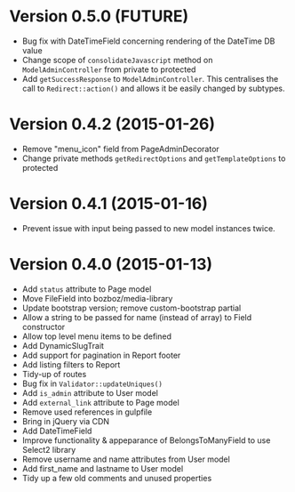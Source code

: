 # Version 0.5.0 (FUTURE)

-   Bug fix with DateTimeField concerning rendering of the DateTime DB value
-   Change scope of `consolidateJavascript` method on `ModelAdminController` from
    private to protected
-   Add `getSuccessResponse` to `ModelAdminController`. This centralises the call
    to `Redirect::action()` and allows it be easily changed by subtypes.


# Version 0.4.2 (2015-01-26)

-   Remove "menu_icon" field from PageAdminDecorator
-   Change private methods `getRedirectOptions` and `getTemplateOptions` to protected


# Version 0.4.1 (2015-01-16)

-   Prevent issue with input being passed to new model instances twice.


# Version 0.4.0 (2015-01-13)

-	Add `status` attribute to Page model
-	Move FileField into bozboz/media-library
-	Update bootstrap version; remove custom-bootstrap partial
-	Allow a string to be passed for name (instead of array) to Field constructor
-	Allow top level menu items to be defined
-	Add DynamicSlugTrait
-	Add support for pagination in Report footer
-	Add listing filters to Report
-	Tidy-up of routes
-	Bug fix in `Validator::updateUniques()`
-	Add `is_admin` attribute to User model
-	Add `external_link` attribute to Page model
-	Remove used references in gulpfile
-	Bring in jQuery via CDN
-	Add DateTimeField
-	Improve functionality & appeparance of BelongsToManyField to use Select2 library
-	Remove username and name attributes from User model
-	Add first_name and lastname to User model
-	Tidy up a few old comments and unused properties
